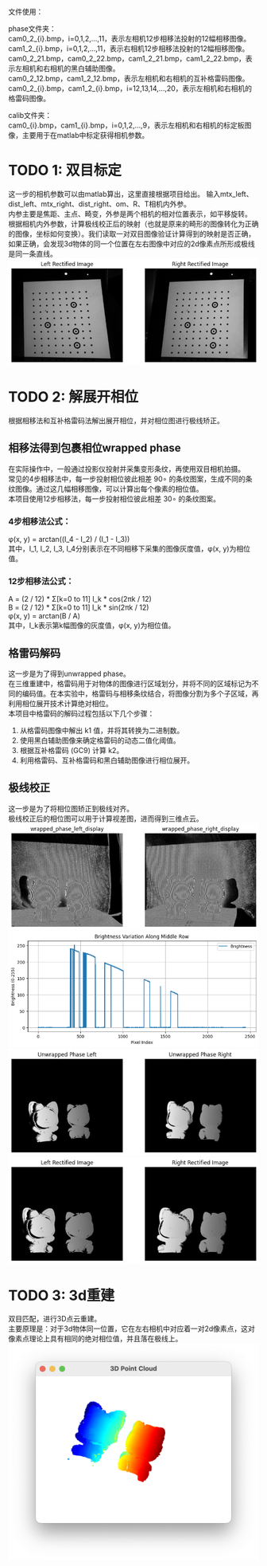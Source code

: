 文件使用： 
 
phase文件夹：  
cam0_2_{i}.bmp，i=0,1,2,...,11，表示左相机12步相移法投射的12幅相移图像。  
cam1_2_{i}.bmp，i=0,1,2,...,11，表示右相机12步相移法投射的12幅相移图像。  
cam0_2_21.bmp，cam0_2_22.bmp，cam1_2_21.bmp，cam1_2_22.bmp，表示左相机和右相机的黑白辅助图像。  
cam0_2_12.bmp，cam1_2_12.bmp，表示左相机和右相机的互补格雷码图像。  
cam0_2_{i}.bmp，cam1_2_{i}.bmp，i=12,13,14,...,20，表示左相机和右相机的格雷码图像。

calib文件夹：  
cam0_{i}.bmp，cam1_{i}.bmp，i=0,1,2,...,9，表示左相机和右相机的标定板图像，主要用于在matlab中标定获得相机参数。

# TODO 1: 双目标定

这一步的相机参数可以由matlab算出，这里直接根据项目给出。 
输入mtx_left、dist_left、mtx_right、dist_right、om、R、T相机内外参。  
内参主要是焦距、主点、畸变，外参是两个相机的相对位置表示，如平移旋转。 
根据相机内外参数，计算极线校正后的映射（也就是原来的畸形的图像转化为正确的图像，坐标如何变换）。我们读取一对双目图像验证计算得到的映射是否正确，如果正确，会发现3d物体的同一个位置在左右图像中对应的2d像素点所形成极线是同一条直线。    
![png](explain_files/explain_6_0.png) 
# TODO 2: 解展开相位
根据相移法和互补格雷码法解出展开相位，并对相位图进行极线矫正。
## 相移法得到包裹相位wrapped phase
在实际操作中，一般通过投影仪投射并采集变形条纹，再使用双目相机拍摄。  
常见的4步相移法中，每一步投射相位彼此相差 90∘ 的条纹图案，生成不同的条纹图像。通过这几幅相移图像，可以计算出每个像素的相位值。  
本项目使用12步相移法，每一步投射相位彼此相差 30∘ 的条纹图案。  
### 4步相移法公式：
φ(x, y) = arctan((I_4 - I_2) / (I_1 - I_3))  
其中，I_1, I_2, I_3, I_4分别表示在不同相移下采集的图像灰度值，φ(x, y)为相位值。
### 12步相移法公式：
A = (2 / 12) * Σ[k=0 to 11] I_k * cos(2πk / 12)  
B = (2 / 12) * Σ[k=0 to 11] I_k * sin(2πk / 12)  
φ(x, y) = arctan(B / A)  
其中，I_k表示第k幅图像的灰度值，φ(x, y)为相位值。
## 格雷码解码
这一步是为了得到unwrapped phase。  
在三维重建中，格雷码用于对物体的图像进行区域划分，并将不同的区域标记为不同的编码值。在本实验中，格雷码与相移条纹结合，将图像分割为多个子区域，再利用相位展开技术计算绝对相位。  
本项目中格雷码的解码过程包括以下几个步骤：
1. 从格雷码图像中解出 k1 值，并将其转换为二进制数。
2. 使用黑白辅助图像来确定格雷码的动态二值化阈值。
3. 根据互补格雷码 (GC9) 计算 k2。
4. 利用格雷码、互补格雷码和黑白辅助图像进行相位展开。
## 极线校正
这一步是为了将相位图矫正到极线对齐。  
极线校正后的相位图可以用于计算视差图，进而得到三维点云。     
![png](explain_files/explain_15_0.png)   
![png](explain_files/explain_16_0.png)  
![png](explain_files/explain_17_0.png)   
![png](explain_files/explain_18_0.png)
# TODO 3: 3d重建
双目匹配，进行3D点云重建。  
主要原理是：对于3d物体同一位置，它在左右相机中对应着一对2d像素点，这对像素点理论上具有相同的绝对相位值，并且落在极线上。
![结果](explain_files/result.png)
